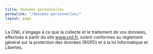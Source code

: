 ```yaml
---
title: Données personnelles
permalink: "/donnees-personnelles/"
layout: page
---
```


La CNIL s'engage à ce que la collecte et le traitement de vos données, effectués à partir du site www.cnil.fr, soient conformes au règlement général sur la protection des données (RGPD) et à la loi Informatique et Libertés.

